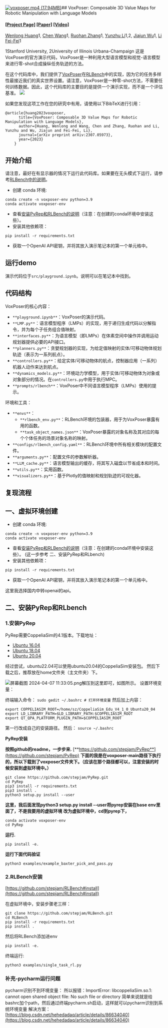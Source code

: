 [![voxposer.mp4 (17.94MB)](https://gw.alipayobjects.com/mdn/prod_resou/afts/img/A*NNs6TKOR3isAAAAAAAAAAABkARQnAQ)]()## VoxPoser: Composable 3D Value Maps for Robotic Manipulation with Language Models

#### [[Project Page]](https://voxposer.github.io/) [[Paper]](https://voxposer.github.io/voxposer.pdf) [[Video]](https://www.youtube.com/watch?v=Yvn4eR05A3M)

[Wenlong Huang](https://wenlong.page)1, [Chen Wang](https://www.chenwangjeremy.net/)1, [Ruohan Zhang](https://ai.stanford.edu/~zharu/)1, [Yunzhu Li](https://yunzhuli.github.io/)1,2, [Jiajun Wu](https://jiajunwu.com/)1, [Li Fei-Fei](https://profiles.stanford.edu/fei-fei-li)1

1Stanford University, 2University of Illinois Urbana-Champaign
这是VoxPoser的官方演示代码，VoxPoser是一种利用大型语言模型和视觉-语言模型来进行零-shot合成操纵任务轨迹的方法。

在这个代码库中，我们提供了[VoxPoser](https://voxposer.github.io/)在[RLBench](https://sites.google.com/view/rlbench)中的实现，因为它的任务多样性最接近我们的真实世界设置。请注意，VoxPoser是一种零-shot方法，不需要任何训练数据。因此，这个代码库的主要目的是提供一个演示实现，而不是一个评估基准。
![](media/teaser.gif#id=hnqv1&originalType=binary&ratio=1&rotation=0&showTitle=false&status=done&style=none&title=&width=550)



如果您发现这项工作在您的研究中有用，请使用以下BibTeX进行引用：

```
@article{huang2023voxposer,
      title={VoxPoser: Composable 3D Value Maps for Robotic Manipulation with Language Models},
      author={Huang, Wenlong and Wang, Chen and Zhang, Ruohan and Li, Yunzhu and Wu, Jiajun and Fei-Fei, Li},
      journal={arXiv preprint arXiv:2307.05973},
      year={2023}
    }
```

## 开始介绍

请注意，最好在有显示器的情况下运行此代码库。如果要在无头模式下运行，请参考[RLBench中的说明](https://github.com/stepjam/RLBench#running-headless)。

- 创建  conda 环境:

```shell
conda create -n voxposer-env python=3.9
conda activate voxposer-env
```

- 查看[安装PyRep和RLBench的说明](https://github.com/stepjam/RLBench#install)（注意：在创建的conda环境中安装这些）。 
-  安装其他依赖项：
```shell
pip install -r requirements.txt
```

- 获取一个OpenAI API密钥，并将其放入演示笔记本的第一个单元格中。

## 运行demo
演示代码位于`src/playground.ipynb`。说明可以在笔记本中找到。
## 代码结构
VoxPoser的核心内容：

- `**playground.ipynb**`：VoxPoser的演示代码。
- `**LMP.py**`：语言模型程序（LMPs）的实现，用于递归生成代码以分解指令，并为每个子任务组合值映射。
- `**interfaces.py**`：为语言模型（即LMPs）在体素空间中操作并调用运动规划器提供必要的API接口。
- `**planners.py**`：贪婪规划器的实现，为给定值映射的实体/可移动物体规划轨迹（表示为一系列航点）。
- `**controllers.py**`：给定实体/可移动物体的航点，控制器应用（一系列）机器人动作来达到航点。
- `**dynamics_models.py**`：环境动力学模型，用于实体/可移动物体为对象或对象部分的情况。在`controllers.py`中用于执行MPC。
- `**prompts/rlbench**`：VoxPoser中不同语言模型程序（LMPs）使用的提示。

环境和工具：

- `**envs**`：
   - `**rlbench_env.py**`：RLBench环境的包装器，用于为VoxPoser暴露有用的函数。
   - `**task_object_names.json**`：VoxPoser暴露的对象名称及其对应的每个个体任务的场景对象名称的映射。
- `**configs/rlbench_config.yaml**`：RLBench环境中所有相关模块的配置文件。
- `**arguments.py**`：配置文件的参数解析器。
- `**LLM_cache.py**`：语言模型输出的缓存，将其写入磁盘以节省成本和时间。
- `**utils.py**`：实用函数。
- `**visualizers.py**`：基于Plotly的值映射和规划轨迹的可视化器。

## 复现流程

## 一、虚拟环境创建

- 创建  conda 环境:

```shell
conda create -n voxposer-env python=3.9
conda activate voxposer-env
```

- 查看[安装PyRep和RLBench的说明](https://github.com/stepjam/RLBench#install)（注意：在创建的conda环境中安装这些）。 (这一步参考 二、安装PyRep和RLbench)
-  安装其他依赖项：
```shell
pip install -r requirements.txt
```

- 获取一个OpenAI API密钥，并将其放入演示笔记本的第一个单元格中。

这里我选择国内中转openai的api。

## 二、安装PyRep和RLbench
### 1.安装PyRep
PyRep需要CoppeliaSim的4.1版本。下载地址：

- [Ubuntu 16.04](https://www.coppeliarobotics.com/files/V4_1_0/CoppeliaSim_Edu_V4_1_0_Ubuntu16_04.tar.xz)
- [Ubuntu 18.04](https://www.coppeliarobotics.com/files/V4_1_0/CoppeliaSim_Edu_V4_1_0_Ubuntu18_04.tar.xz)
- [Ubuntu 20.04](https://www.coppeliarobotics.com/files/V4_1_0/CoppeliaSim_Edu_V4_1_0_Ubuntu20_04.tar.xz)

经过尝试，ubuntu22.04可以使用ubuntu20.04的CoppeliaSim安装包。
然后下载之后，推荐放在home文件夹（主文件夹）下。

![屏幕截图 2024-04-07 11:33:05.png](https://cdn.nlark.com/yuque/0/2024/png/22340347/1712460809301-130e5e66-baa7-42d6-9fd6-a4421b3bae8f.png#averageHue=%23f3f0ee&clientId=u4d6e5b2c-b51b-4&from=drop&id=y7K1K&originHeight=529&originWidth=897&originalType=binary&ratio=1&rotation=0&showTitle=false&size=70569&status=done&style=none&taskId=u8c55be6a-2d72-49c4-8dcd-2ba987d7833&title=)解压到这里即可，如图所示。
设置环境变量：

终端输入命令：
`sudo gedit ~/.bashrc # 打开环境变量`
然后加上内容：

```
export COPPELIASIM_ROOT=/home/sz/CoppeliaSim_Edu_V4_1_0_Ubuntu20_04
export LD_LIBRARY_PATH=$LD_LIBRARY_PATH:$COPPELIASIM_ROOT
export QT_QPA_PLATFORM_PLUGIN_PATH=$COPPELIASIM_ROOT
```
第一行改成自己的安装路径。
然后：
`source ~/.bashrc`

**PyRep安装**

**按照github的readme，一步步来.**
[**https://github.com/stepjam/PyRep**](https://github.com/stepjam/PyRep)
**下面的我是在voxposer-main路径下执行的，所以下载到了voxposer文件夹下。（应该在那个路径都可以，注意安装的时候安装到虚拟环境中。）**
```
git clone https://github.com/stepjam/PyRep.git
cd PyRep
pip3 install -r requirements.txt
pip3 install .
python3 setup.py install --user
```




**这里，我后面发现python3 setup.py install --user将pyrep安装在base env里面了，不是我要用的虚拟环境**
**改为虚拟环境中，cd到pyrep下，**
```
conda activate voxposer-env
cd PyRep

```
**运行.**
```
pip install -e.
```
**运行下面代码验证**
```
python3 examples/example_baxter_pick_and_pass.py
```


### 2.RLBench安装

[https://github.com/stepjam/RLBench#install](https://github.com/stepjam/RLBench#install)

在虚拟环境中，安装步骤老三样：
```
git clone https://github.com/stepjam/RLBench.git
cd RLBench
pip install -r requirements.txt
pip install .
```

然后将RLBench添加进env
```
pip install -e. 
```


终端运行:
```
python3 examples/single_task_rl.py
```


### 补充-pycharm运行问题

pycharm识别不到环境变量：
所以报错：ImportError: libcoppeliaSim.so.1: cannot open shared object file: No such file or directory
简单来说就是给bashrc加个path，然后通过终端pycharm.sh启动，这样就可以pycharm识别到系统环境变量
解决方案：[https://blog.csdn.net/hehedadaq/article/details/86634040](https://blog.csdn.net/hehedadaq/article/details/86634040)
